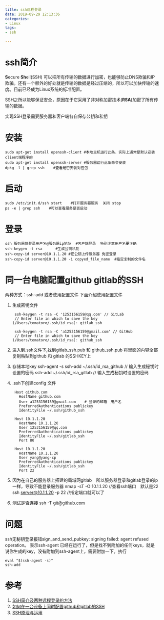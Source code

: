 ```yaml
---
title: ssh远程登录
date: 2019-09-29 12:13:36
categories:
- Linux
tags:
- ssh

---
```


# ssh简介
**S**ecure **Sh**ell(SSH) 可以把所有传输的数据进行加密，也能够防止DNS欺骗和IP欺骗。还有一个额外的好处就是传输的数据是经过压缩的，所以可以加快传输的速度。目前已经成为Linux系统的标准配置。

SSH之所以能够保证安全，原因在于它采用了非对称加密技术(**RSA**)加密了所有传输的数据。

实现SSH登录需要服务器和客户端各自保存公钥和私钥

# 安装

	sudo apt-get install openssh-client #本地主机运行此条，实际上通常是默认安装client端程序的
	sudo apt-get install openssh-server #服务器运行此条命令安装
	dpkg -l | grep ssh    #查看是否安装对应包
# 启动
	sudo /etc/init.d/ssh start    #打开服务器服务  关闭 stop
	ps -e | grep ssh    #可以查看服务是否启动
# 登录
	ssh 服务器端登录用户名@服务器ip地址  #客户端登录  特别注意用户名要正确
	ssh-keygen -t rsa      #生成公钥私钥
	ssh-copy-id server@10.1.1.20 #把公钥上传服务器 免密登录  
	ssh-copy-id server@10.1.1.20 -i copyed_file_name  #指定复制的文件名  
	
# 同一台电脑配置github gitlab的SSH
两种方式：ssh-add  或者使用配置文件 下面介绍使用配置文件
1. 生成密钥文件
        
        ssh-keygen -t rsa -C '1253156159@qq.com' // GitLab
        // Enter file in which to save the key (/Users/tomatoro/.ssh/id_rsa): gitlab_ssh
        
        ssh-keygen -t rsa -C 'a1253156159@gmail.com' // GitHub
        // Enter file in which to save the key (/Users/tomatoro/.ssh/id_rsa): github_ssh
2. 进入到.ssh文件下,找到gitlab_ssh.pub 和 github_ssh.pub 将里面的内容全部复制粘贴到github 和 gitlab 的SSHKEY上
3. 存储本地key
        ssh-agent -s
        ssh-add ~/.ssh/id_rsa_github    // 输入生成秘钥时设置的密码
        ssh-add ~/.ssh/id_rsa_gitlab    // 输入生成秘钥时设置的密码
4. .ssh下创建config 文件
        
        Host github.com
          HostName github.com
          User a1253156159@gmail.com    # 登录的邮箱　用户名
          PreferredAuthentications publickey
          IdentityFile ~/.ssh/github_ssh
        
        Host 10.1.1.20
          HostName 10.1.1.20
          User 1253156159@qq.com
          PreferredAuthentications publickey
          IdentityFile ~/.ssh/gitlab_ssh
          Port 80
        
        Host 10.1.1.20
          HostName 10.1.1.20
          User yang@yang-cp
          PreferredAuthentications publickey
          IdentityFile ~/.ssh/gitlab_ssh
          Port 22
5. 因为在自己的服务器上搭建的局域网gitlab　所以服务器登录和gitlab登录的ip一样，导致不能登录服务器
    nmap -sT -O 10.1.1.20           //查看ssh端口　默认是22
    ssh server@10.1.1.20 -p 22      //指定端口就可以了
6. 测试是否连接
    ssh -T git@github.com            
        
    

# 问题
ssh无秘钥登录报错sign_and_send_pubkey: signing failed: agent refused operation。
表示ssh-agent 已经在运行了，但是找不到附加的任何keys，就是说你生成的key，没有附加到ssh-agent上，需要附加一下，执行    

    eval "$(ssh-agent -s)"
	ssh-add  


# 参考

1. [SSH简介及两种远程登录的方法](https://blog.csdn.net/li528405176/article/details/82810342)
2. [如何在一台设备上同时配置github和gitlab的SSH](https://segmentfault.com/a/1190000020010343)
3. [SSH原理与运用](http://www.ruanyifeng.com/blog/2011/12/ssh_remote_login.html)
